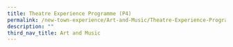 ```yaml
---
title: Theatre Experience Programme (P4)
permalink: /new-town-experience/Art-and-Music/Theatre-Experience-Programme/
description: ""
third_nav_title: Art and Music
---
```

